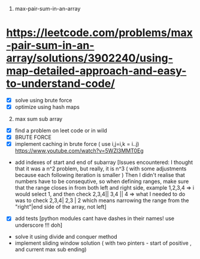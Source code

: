 1) max-pair-sum-in-an-array
# https://leetcode.com/problems/max-pair-sum-in-an-array/solutions/3902240/using-map-detailed-approach-and-easy-to-understand-code/
- [X] solve using brute force
- [X] optimize using hash maps
2) max sum sub array 
- [X] find a problem on leet code or in wild
- [X] BRUTE FORCE
- [X] implement caching in brute force ( use i,j=i,k = i..j) https://www.youtube.com/watch?v=5WZl3MMT0Eg
- add indexes of start and end of subarray 
[Issues encountered:
I thought that it was a n^2 problem, but really, it is n^3 ( with some adjustments because each following iteration is smaller ) 
Then I didn't realise that numbers have to be consequtive, so when defining ranges, make sure that the range closes in from both left
and right side, example 1,2,3,4 => i would select 1, and then check 2,3,4|| 3,4 || 4 => what I needed to do was to check 2,3,4| 2,3 | 2
which means narrowing the range from the "right"|end side of the array, not left]
- [x] add tests
[python modules cant have dashes in their names! use underscore !!! doh]
- solve it using divide and conquer method
- implement sliding window solution ( with two pinters - start of positive , and current max sub ending)
